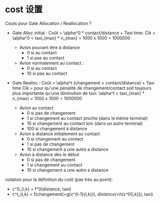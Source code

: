 <!-- MarkdownTOC -->
# cost 设置
Couts pour Gate Allocation / Reallocation ?
- Gate Alloc initial : Coût = \alpha^0 * contact/distance + Taxi time: Cik = 
  \alpha^0 = taxi_{max} * n_{max} = 1000 x 1000 = 1000000
  - Avion pouvant être à distance
    - 0 si au contact
    - 1 si pas au contact
  - Avion normalement au contact :
    - 0 si au contact
    - 10 si pas au contact

- Gate Realloc : Coût = \alpha^t (changement + contact/distance) + Taxi time Cik = 
  pour qu'une pénalité de changement/contact soit toujours plus importante
  qu'une diminution de taxi:
     \alpha^t = taxi_{max} * n_{max} = 1000 x 1000 = 1000000
  - Avion au contact
    - 0 si pas de changement
    - 1 si changement au contact proche (dans le même terminal)
    - 10 si changement au contact loin (dans un autre terminal)
    - 100 si changement à distance
  - Avion à distance initialement au contact
    - 0 si changement au contact
    - 1 si pas de changement
    - 10 si changement a une autre a distance
  - Avion à distance dès le début
    - 0 si pas de changement
    - 1 si changement au contact
    - 10 si changement a une autre a distance

notation pour la définition du coût (pas très au point):
 - c^0_{i,k} = f^0(distance, taxi)
 - c^t_{i,k} = f(changement(=g(x^{t-1}_{i,k})), distance(=h(x^0_{i,k})), taxi)

<!-- /MarkdownTOC -->
